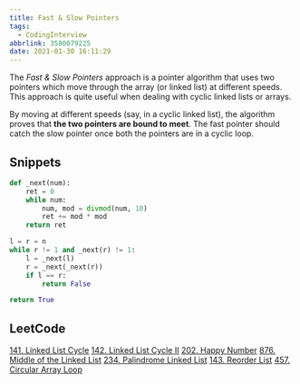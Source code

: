 ```yaml
---
title: Fast & Slow Pointers
tags:
  - CodingInterview
abbrlink: 3580079225
date: 2021-01-30 16:11:29
---
```

The _Fast & Slow Pointers_ approach is a pointer algorithm that uses two pointers which move through the array (or linked list) at different speeds. This approach is quite useful when dealing with cyclic linked lists or arrays.

By moving at different speeds (say, in a cyclic linked list), the algorithm proves that **the two pointers are bound to meet**. The fast pointer should catch the slow pointer once both the pointers are in a cyclic loop.

## Snippets
```python
def _next(num):
    ret = 0
    while num:
        num, mod = divmod(num, 10)
        ret += mod * mod
    return ret

l = r = n  
while r != 1 and _next(r) != 1:
    l = _next(l)
    r = _next(_next(r))
    if l == r:
        return False

return True
```

## LeetCode
[141. Linked List Cycle](https://leetcode.com/problems/linked-list-cycle/)
[142. Linked List Cycle II](https://leetcode.com/problems/linked-list-cycle-ii/)
[202. Happy Number](https://leetcode.com/problems/happy-number/)
[876. Middle of the Linked List](https://leetcode.com/problems/middle-of-the-linked-list/)
[234. Palindrome Linked List](https://leetcode.com/problems/palindrome-linked-list/)
[143. Reorder List](https://leetcode.com/problems/reorder-list/)
[457. Circular Array Loop](https://leetcode.com/problems/circular-array-loop/)
